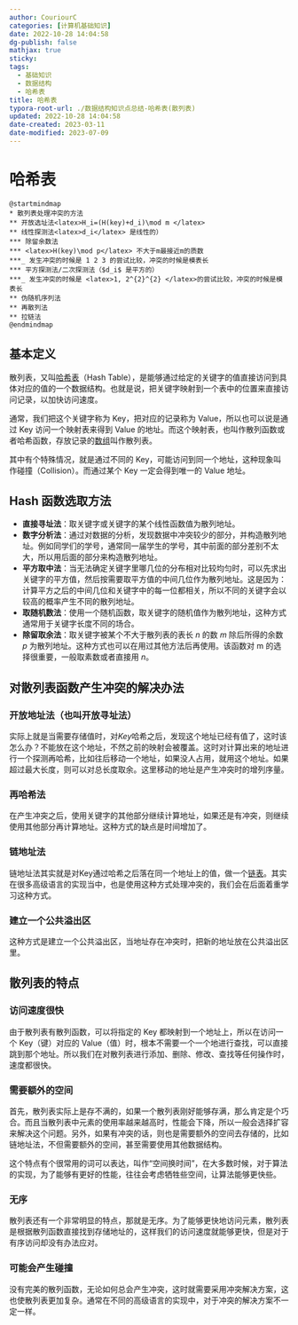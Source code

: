```yaml
---
author: CouriourC
categories: [计算机基础知识]
date: 2022-10-28 14:04:58
dg-publish: false
mathjax: true
sticky: 
tags:
  - 基础知识
  - 数据结构
  - 哈希表
title: 哈希表
typora-root-url: ./数据结构知识点总结-哈希表(散列表)
updated: 2022-10-28 14:04:58
date-created: 2023-03-11
date-modified: 2023-07-09
---
```


# 哈希表

```plantuml
@startmindmap
* 散列表处理冲突的方法
** 开放选址法<latex>H_i=(H(key)+d_i)\mod m </latex>
** 线性探测法<latex>d_i</latex> 是线性的）
*** 除留余数法
*** <latex>H(key)\mod p</latex> 不大于m最接近m的质数
***_ 发生冲突的时候是 1 2 3 的尝试比较，冲突的时候是模表长
*** 平方探测法/二次探测法（$d_i$ 是平方的）
***_ 发生冲突的时候是 <latex>1, 2^{2}^{2} </latex>的尝试比较，冲突的时候是模表长
** 伪随机序列法
** 再散列法
** 拉链法
@endmindmap
```

## 基本定义

散列表，又叫[哈希表](http://data.biancheng.net/view/63.html)（Hash Table），是能够通过给定的关键字的值直接访问到具体对应的值的一个数据结构。也就是说，把关键字映射到一个表中的位置来直接访问记录，以加快访问速度。

通常，我们把这个关键字称为 Key，把对应的记录称为 Value，所以也可以说是通过 Key 访问一个映射表来得到 Value 的地址。而这个映射表，也叫作散列函数或者哈希函数，存放记录的[数组](http://data.biancheng.net/view/309.html)叫作散列表。

其中有个特殊情况，就是通过不同的 Key，可能访问到同一个地址，这种现象叫作碰撞（Collision）。而通过某个 Key 一定会得到唯一的 Value 地址。

## Hash 函数选取方法

- **直接寻址法**：取关键字或关键字的某个线性函数值为散列地址。
- **数字分析法**：通过对数据的分析，发现数据中冲突较少的部分，并构造散列地址。例如同学们的学号，通常同一届学生的学号，其中前面的部分差别不太大，所以用后面的部分来构造散列地址。
- **平方取中法**：当无法确定关键字里哪几位的分布相对比较均匀时，可以先求出关键字的平方值，然后按需要取平方值的中间几位作为散列地址。这是因为：计算平方之后的中间几位和关键字中的每一位都相关，所以不同的关键字会以较高的概率产生不同的散列地址。
- **取随机数法**：使用一个随机函数，取关键字的随机值作为散列地址，这种方式通常用于关键字长度不同的场合。
- **除留取余法**：取关键字被某个不大于散列表的表长 $n$ 的数 $m$ 除后所得的余数 $p$ 为散列地址。这种方式也可以在用过其他方法后再使用。该函数对 m 的选择很重要，一般取素数或者直接用 $n$。

## 对散列表函数产生冲突的解决办法

### 开放地址法（也叫开放寻址法）

实际上就是当需要存储值时，对$Key$哈希之后，发现这个地址已经有值了，这时该怎么办？不能放在这个地址，不然之前的映射会被覆盖。这时对计算出来的地址进行一个探测再哈希，比如往后移动一个地址，如果没人占用，就用这个地址。如果超过最大长度，则可以对总长度取余。这里移动的地址是产生冲突时的增列序量。

### 再哈希法

在产生冲突之后，使用关键字的其他部分继续计算地址，如果还是有冲突，则继续使用其他部分再计算地址。这种方式的缺点是时间增加了。

### 链地址法

链地址法其实就是对Key通过哈希之后落在同一个地址上的值，做一个[链表](http://data.biancheng.net/view/298.html)。其实在很多高级语言的实现当中，也是使用这种方式处理冲突的，我们会在后面着重学习这种方式。

### 建立一个公共溢出区

这种方式是建立一个公共溢出区，当地址存在冲突时，把新的地址放在公共溢出区里。

## 散列表的特点

### 访问速度很快

由于散列表有散列函数，可以将指定的 Key 都映射到一个地址上，所以在访问一个 Key（键）对应的 Value（值）时，根本不需要一个一个地进行查找，可以直接跳到那个地址。所以我们在对散列表进行添加、删除、修改、查找等任何操作时，速度都很快。

### 需要额外的空间

首先，散列表实际上是存不满的，如果一个散列表刚好能够存满，那么肯定是个巧合。而且当散列表中元素的使用率越来越高时，性能会下降，所以一般会选择扩容来解决这个问题。另外，如果有冲突的话，则也是需要额外的空间去存储的，比如链地址法，不但需要额外的空间，甚至需要使用其他数据结构。

这个特点有个很常用的词可以表达，叫作“空间换时间”，在大多数时候，对于算法的实现，为了能够有更好的性能，往往会考虑牺牲些空间，让算法能够更快些。

### 无序

散列表还有一个非常明显的特点，那就是无序。为了能够更快地访问元素，散列表是根据散列函数直接找到存储地址的，这样我们的访问速度就能够更快，但是对于有序访问却没有办法应对。

### 可能会产生碰撞

没有完美的散列函数，无论如何总会产生冲突，这时就需要采用冲突解决方案，这也使散列表更加复杂。通常在不同的高级语言的实现中，对于冲突的解决方案不一定一样。
